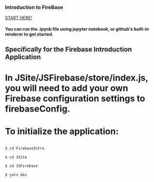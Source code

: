 ### Introduction to FireBase
[START HERE!](https://github.com/jeremysq/FirebaseIntro/blob/master/FirebaseIntro.ipynb)
#### You can run the .ipynb file using jupyter notebook, or github's built-in renderer to get started.

## Specifically for the Firebase Introduction Application
# In JSite/JSFirebase/store/index.js, you will need to add your own Firebase configuration settings to firebaseConfig.
# To initialize the application:

``` bash

$ cd FirebaseIntro

$ cd JSite

$ cd JSFirebase

$ yarn dev

```

